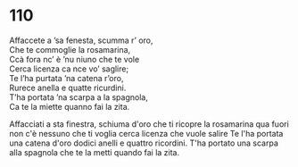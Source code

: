 # 110
  
Affaccete a ’sa fenesta, scumma r’ oro,  
Che te commoglie la rosamarina,  
Ccà fora nc’ è ’nu niuno che te vole  
Cerca licenza ca nce vo’ saglire;  
Te l’ha purtata ’na catena r’oro,  
Rurece anella e quatte ricurdini.  
T’ha portata ’na scarpa a la spagnola,  
Ca te la miette quanno fai la zita.

Affacciati a sta finestra, schiuma d'oro
che ti ricopre la rosamarina
qua fuori non c'è nessuno che ti voglia
cerca licenza che vuole salire
Te l'ha portata una catena d'oro
dodici anelli e quattro ricordini.
T'ha portato una scarpa alla spagnola
che te la metti quando fai la zita.
